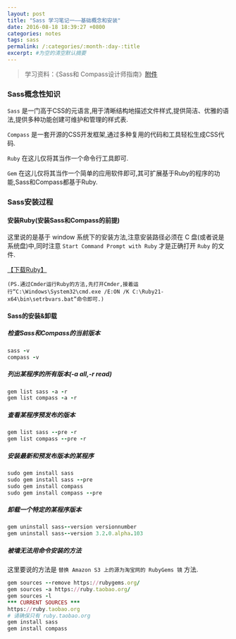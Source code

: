 ```yaml
---
layout: post
title: "Sass 学习笔记一——基础概念和安装"
date: 2016-08-18 18:39:27 +0800
categories: notes
tags: sass
permalink: /:categories/:month-:day-:title
excerpt: #为空的清空默认摘要
---
```

>学习资料：《Sass和 Compass设计师指南》[附件][sass&compass]

### Sass概念性知识
`Sass` 是一门高于CSS的元语言,用于清晰结构地描述文件样式,提供简洁、优雅的语法,提供多种功能创建可维护和管理的样式表.

`Compass` 是一套开源的CSS开发框架,通过多种复用的代码和工具轻松生成CSS代码.

`Ruby` 在这儿仅将其当作一个命令行工具即可.

`Gem` 在这儿仅将其当作一个简单的应用软件即可,其可扩展基于Ruby的程序的功能,Sass和Compass都基于Ruby.

### Sass安装过程

#### 安装Ruby(安装Sass和Compass的前提)

这里说的是基于 window 系统下的安装方法,注意安装路径必须在 C 盘(或者说是系统盘)中,同时注意 `Start Command Prompt with Ruby` 才是正确打开 `Ruby` 的文件.

[【下载Ruby】][rubylink]

`(PS.通过Cmder运行Ruby的方法,先打开Cmder,接着运行“C:\Windows\System32\cmd.exe /E:ON /K C:\Ruby21-x64\bin\setrbvars.bat”命令即可.)`

#### Sass的安装&卸载

##### 检查Sass和Compass的当前版本

```ruby
sass -v
compass -v
```

##### 列出某程序的所有版本(-a all,-r read)

```ruby
gem list sass -a -r
gem list compass -a -r
```

##### 查看某程序预发布的版本

```ruby
gem list sass --pre -r
gem list compass --pre -r
```

##### 安装最新和预发布版本的某程序

```ruby
sudo gem install sass
sudo gem install sass --pre
sudo gem install compass
sudo gem install compass --pre
```

##### 卸载一个特定的某程序版本

```ruby
gem uninstall sass--version versionnumber
gem uninstall sass--version 3.2.0.alpha.103
```

##### 被墙无法用命令安装的方法

这里要说的方法是 `替换 Amazon S3 上的源为淘宝网的 RubyGems 镜` 方法.

```ruby
gem sources --remove https://rubygems.org/
gem sources -a https://ruby.taobao.org/
gem sources -l
*** CURRENT SOURCES ***
https://ruby.taobao.org
# 请确保只有 ruby.taobao.org
gem install sass
gem install compass
```

[sass&compass]:http://www.packtpub.com/
[rubylink]:http://rubyinstaller.org/downloads/
